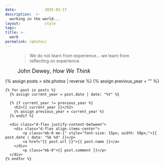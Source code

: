 ```yaml
---
date:             2025-03-17
description:  >-
  working in the world...
layout:           style
tags:
title: >-
  work
permalink: /photos/
---
```

<figure class="container-lg" style="padding: 0;">
    <blockquote class="blockquote">
    <p> We do not learn from experience... we learn from reflecting on experience.</p>
    </blockquote>
    <figcaption class="blockquote-footer" style="font-size: 18px;">
    John Dewey, <cite title="Source Title">How We Think</cite>
    </figcaption>
</figure>


<div class="container-lg" style="padding: 0;">
    {% assign posts = site.photos | reverse %}
    {% assign previous_year = "" %}

    {% for post in posts %}
      {% assign current_year = post.date | date: "%Y" %}
      
      {% if current_year != previous_year %}
        <h2>{{ current_year }}</h2>
        {% assign previous_year = current_year %}
      {% endif %}

      <div class="d-flex justify-content-between">
        <div class="d-flex align-items-center">
            <p class="mb-0 me-1" style="font-size: 15px; width: 50px;">{{ post.date | date: "%b %d" }}</p>
            <a href="{{ post.url }}">{{ post.name }}</a>
        </div>
            <p class="mb-0">{{ post.comment }}</p>
      </div>
    {% endfor %}

</div>

